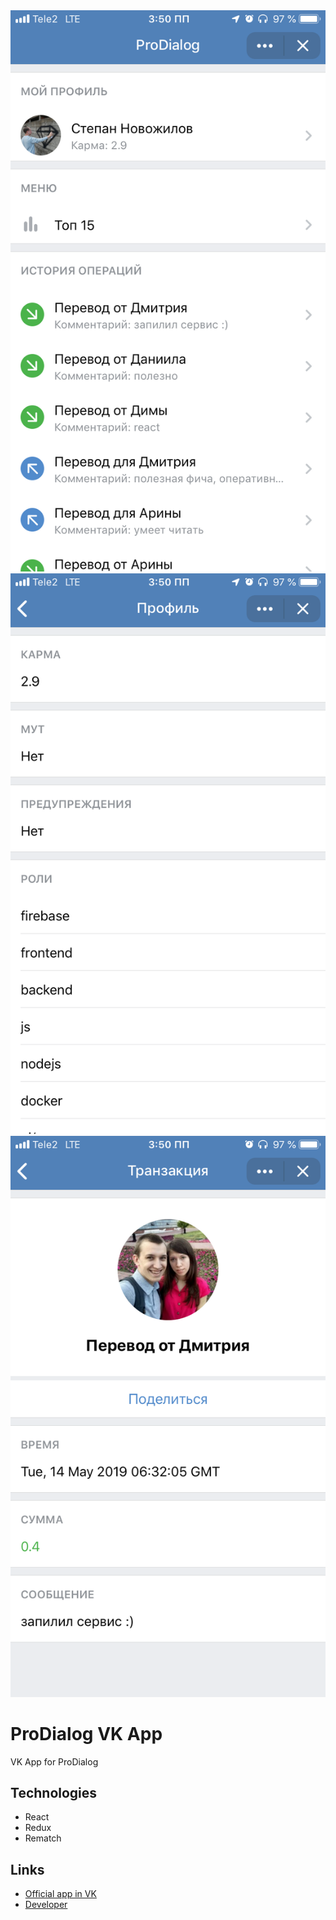 <img src="./docs/1.png" alt="1 Screen">
<img src="./docs/2.png" alt="2 Screen">
<img src="./docs/3.png" alt="3 Screen">


# ProDialog VK App
VK App for ProDialog

## Technologies
*   React
*   Redux
*   Rematch

## Links
*  [Official app in VK](https://vk.com/app6982755)
*  [Developer](https://vk.me/hit2hat)